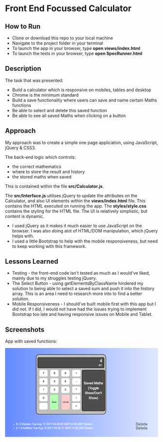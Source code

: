 # Front End Focussed Calculator

## How to Run
* Clone or download this repo to your local machine
* Navigate to the project folder in your terminal
* To launch the app in your browser, type **open views/index.html**
* To launch the tests in your browser, type **open SpecRunner.html**

## Description
The task that was presented:
* Build a calculator which is responsive on mobiles, tables and desktop
* Chrome is the minimum standard
* Build a save functionality where users can save and name certain Maths functions
* Be able to select and delete this saved function
* Be able to see all saved Maths when clicking on a button

## Approach
My approach was to create a simple one page application, using JavaScript, jQuery & CSS3.

The back-end logic which controls:
* the correct mathematics
* where to store the result and history
* the stored maths when saved

This is contained within the file **src/Calculator.js**.

The **src/Interface.js** utilises jQuery to update the attributes on the Calculator, and also UI elements within the **views/index.html** file. This contains the HTML executed on running the app. The **styles/style.css** contains the styling for the HTML file. The UI is relatively simplistic, but content is dynamic.

* I used jQuery as it makes it much easier to use JavaScript on the browser. I was also doing alot of HTML/DOM manipulation, which jQuery helps with.
* I used a little Bootstrap to help with the mobile responsiveness, but need to keep working with this framework.

## Lessons Learned
* Testing - the front-end code isn't tested as much as I would've liked, mainly due to my struggles testing jQuery.
* The Select Button - using getElementsByClassName hindered my solution to being able to select a saved sum and push it into the history array. This is an area I need to research more into to find a better solution.
* Mobile Responsiveness - I should've built mobile first with this app but I did not. If I did, I would not have had the issues trying to implement Bootstrap too late and having responsive issues on Mobile and Tablet.

## Screenshots

App with saved functions:

![saved](/img/saved.png)
